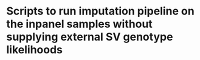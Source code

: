 # Scripts to run imputation pipeline on the inpanel samples without supplying external SV genotype likelihoods 
